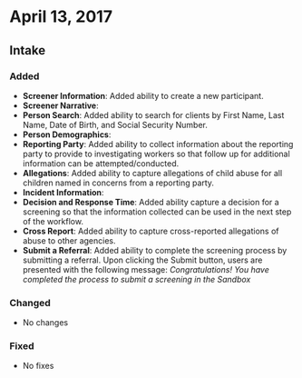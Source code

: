 # April 13, 2017

##  Intake
### Added
- **Screener Information**: Added ability to create a new participant.
- **Screener Narrative**:
- **Person Search**:  Added ability to search for clients by First Name, Last Name, Date of Birth, and Social Security Number.
- **Person Demographics**:
- **Reporting Party**: Added ability to collect information about the reporting party to provide to investigating workers so that follow up for additional information can be attempted/conducted.
- **Allegations**: Added ability to capture allegations of child abuse for all children named in concerns from a reporting party.
- **Incident Information**:
- **Decision and Response Time**: Added ability capture a decision for a screening so that the information collected can be used in the next step of the workflow.
- **Cross Report**: Added ability to capture cross-reported allegations of abuse to other agencies.
- **Submit a Referral**: Added ability to complete the screening process by submitting a referral.  Upon clicking the Submit button, users are presented with the following message: *Congratulations!  You have completed the process to submit a screening in the Sandbox*
### Changed
- No changes
### Fixed
- No fixes
